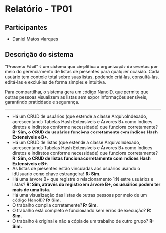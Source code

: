 # Relatório - TP01

## Participantes
- Daniel Matos Marques

## Descrição do sistema

"Presente Fácil" é um sistema que simplifica a organização de eventos por meio do gerenciamento de listas de presentes para qualquer ocasião. Cada usuário tem controle total sobre suas listas, podendo criá-las, consultá-las, editá-las e excluí-las de forma simples e intuitiva.

Para compartilhar, o sistema gera um código NanoID, que permite que outras pessoas visualizem as listas sem expor informações sensíveis, garantindo praticidade e segurança.

---

- Há um CRUD de usuários (que estende a classe ArquivoIndexado, acrescentando Tabelas Hash Extensíveis e Árvores B+ como índices diretos e indiretos conforme necessidade) que funciona corretamente?
  **R: Sim, o CRUD de usuários funciona corretamente com índices Hash Extensíveis e B+.**
- Há um CRUD de listas (que estende a classe ArquivoIndexado, acrescentando Tabelas Hash Extensíveis e Árvores B+ como índices diretos e indiretos conforme necessidade) que funciona corretamente?
 **R: Sim, o CRUD de listas funciona corretamente com índices Hash Extensíveis e B+.**
- As listas de presentes estão vinculadas aos usuários usando o idUsuario como chave estrangeira?
 **R: Sim.**
- Há uma árvore B+ que registre o relacionamento 1:N entre usuários e listas?
 **R: Sim, através do registro em árvore B+, os usuários podem ter mais de uma lista.**
- Há uma visualização das listas de outras pessoas por meio de um código NanoID?
 **R: Sim.**
- O trabalho compila corretamente?
 **R: Sim.**
- O trabalho está completo e funcionando sem erros de execução?
 **R: Sim.**
- O trabalho é original e não a cópia de um trabalho de outro grupo?
 **R: Sim.**
